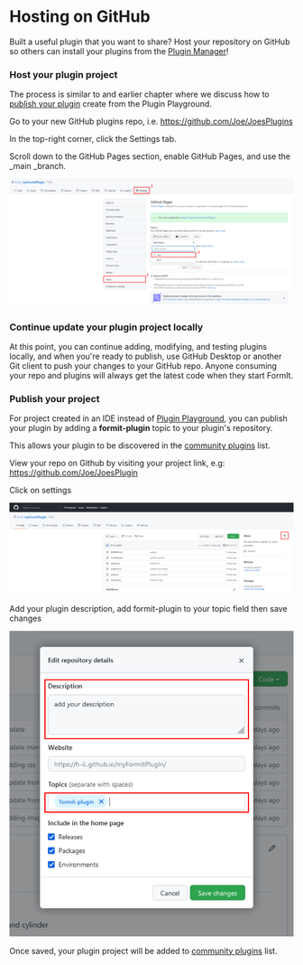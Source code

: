 # Hosting on GitHub

Built a useful plugin that you want to share? Host your repository on GitHub so others can install your plugins from the [Plugin Manager](https://formit3d.github.io/FormItExamplePlugins/index.html)!

### Host your plugin project

The process is similar to and earlier chapter where we discuss how to [publish your plugin](publish-your-project.md) create from the Plugin Playground. &#x20;

Go to your new GitHub plugins repo, i.e. https://github.com/Joe/JoesPlugins

In the top-right corner, click the Settings tab.

Scroll down to the GitHub Pages section, enable GitHub Pages, and use the _main _branch.

![](<../../../.gitbook/assets/image (18).png>)

### Continue update your plugin project locally

At this point, you can continue adding, modifying, and testing plugins locally, and when you're ready to publish, use GitHub Desktop or another Git client to push your changes to your GitHub repo. Anyone consuming your repo and plugins will always get the latest code when they start FormIt.



### Publish your project

For project created in an IDE instead of [Plugin Playground](https://formit3d.github.io/FormItExamplePlugins/docs/HowToBuild.html#PluginPlayground), you can publish your plugin by adding a **formit-plugin** topic to your plugin's repository.

This allows your plugin to be discovered in the [community plugins](community-and-formit-forum.md) list.

View your repo on Github by visiting your project link, e.g: https://github.com/Joe/JoesPlugin

Click on settings

![](<../../../.gitbook/assets/image (13).png>)

Add your plugin description, add formit-plugin to your topic field then save changes

![](<../../../.gitbook/assets/image (15) (1).png>)

Once saved, your plugin project will be added to [community plugins](https://github.com/topics/formit-plugin) list.





###
